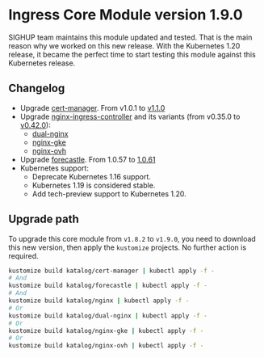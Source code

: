 # Ingress Core Module version 1.9.0

SIGHUP team maintains this module updated and tested. That is the main reason why we worked on this new release.
With the Kubernetes 1.20 release, it became the perfect time to start testing this module against this Kubernetes
release.

## Changelog

- Upgrade [cert-manager](../../katalog/cert-manager). From v1.0.1 to
[v1.1.0](https://github.com/jetstack/cert-manager/releases/tag/v1.1.0)
- Upgrade [nginx-ingress-controller](../../katalog/nginx) and its variants
(from v0.35.0 to [v0.42.0](https://github.com/kubernetes/ingress-nginx/releases/tag/controller-v0.42.0)):
  - [dual-nginx](../../katalog/dual-nginx)
  - [nginx-gke](../../katalog/nginx-gke)
  - [nginx-ovh](../../katalog/nginx-ovh)
- Upgrade [forecastle](../../katalog/forecastle). From 1.0.57 to
[1.0.61](https://github.com/stakater/Forecastle/releases/tag/v1.0.61)
- Kubernetes support:
  - Deprecate Kubernetes 1.16 support.
  - Kubernetes 1.19 is considered stable.
  - Add tech-preview support to Kubernetes 1.20.

## Upgrade path

To upgrade this core module from `v1.8.2` to `v1.9.0`, you need to download this new version, then apply the
`kustomize` projects. No further action is required.

```bash
kustomize build katalog/cert-manager | kubectl apply -f -
# And
kustomize build katalog/forecastle | kubectl apply -f -
# And
kustomize build katalog/nginx | kubectl apply -f -
# Or
kustomize build katalog/dual-nginx | kubectl apply -f -
# Or
kustomize build katalog/nginx-gke | kubectl apply -f -
# Or
kustomize build katalog/nginx-ovh | kubectl apply -f -
```
